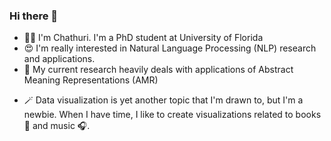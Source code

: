 ### Hi there 👋

<!--
**chestnutjay/chestnutjay** is a ✨ _special_ ✨ repository because its `README.md` (this file) appears on your GitHub profile.-->


- 🙋‍♀️ I'm Chathuri. I'm a PhD student at University of Florida
- 😍 I'm really interested in Natural Language Processing (NLP) research and applications. 
- 🔭 My current research heavily deals with applications of Abstract Meaning Representations (AMR)
<!--- 🌱 I’m currently learning ..-->
<!--- 👯 I’m looking to collaborate on ...-->
<!--- 🤔 I’m looking for help with ...-->
- 🪄 Data visualization is yet another topic that I'm drawn to, but I'm a newbie. When I have time, I like to create visualizations related to books 🔖 and music 🎧.
<!--- 💬 Ask me about ...
- 📫 How to reach me: ...
- 😄 Pronouns: ...
- ⚡ Fun fact: ...-->

